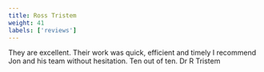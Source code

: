 ```yaml
---
title: Ross Tristem
weight: 41
labels: ['reviews']
---
```


They are excellent. Their work was quick, efficient and timely I recommend Jon and his team without hesitation. Ten out of ten. Dr R Tristem